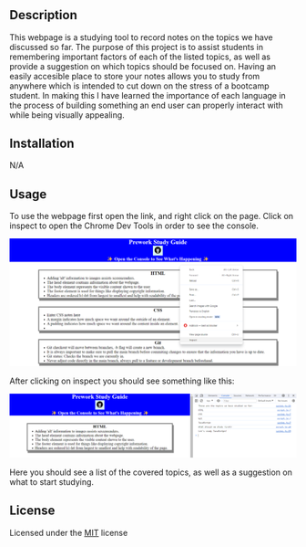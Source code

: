 # <Bootcamp Prework Study Guide>

## Description

This webpage is a studying tool to record notes on the topics we have discussed so far. The purpose of this project is to 
assist students in remembering important factors of each of the listed topics, as well as provide a suggestion on which 
topics should be focused on. Having an easily accesible place to store your notes allows you to study from anywhere which
is intended to cut down on the stress of a bootcamp student. In making this I have learned the importance of each language
in the process of building something an end user can properly interact with while being visually appealing.

## Installation

N/A

## Usage

To use the webpage first open the link, and right click on the page. Click on inspect to open the Chrome Dev Tools in order to see the console.


![Inspect Code](assets/images/inspect.png)


After clicking on inspect you should see something like this:


![Chrome Devtools console](assets/images/Console.png)

Here you should see a list of the covered topics, as well as a suggestion on what to start studying.


## License

Licensed under the [MIT](https://github.com/AranosBanazir/prework-study-guide/blob/main/LICENSE) license

